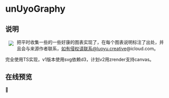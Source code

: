 # unUyoGraphy
## 说明
<a href="https://d3js.org"><img src="https://d3js.org/logo.svg" align="left" hspace="10" vspace="6"></a>
把平时收集一些的一些好康的图表实现了，在每个图表说明标注了出处，并且会与来源作者联系，如有侵权请联系@luoyu.creative@icloud.com。

完全使用TS实现，v1版本使用svg依赖d3，计划v2用zrender支持canvas。

## 在线预览


